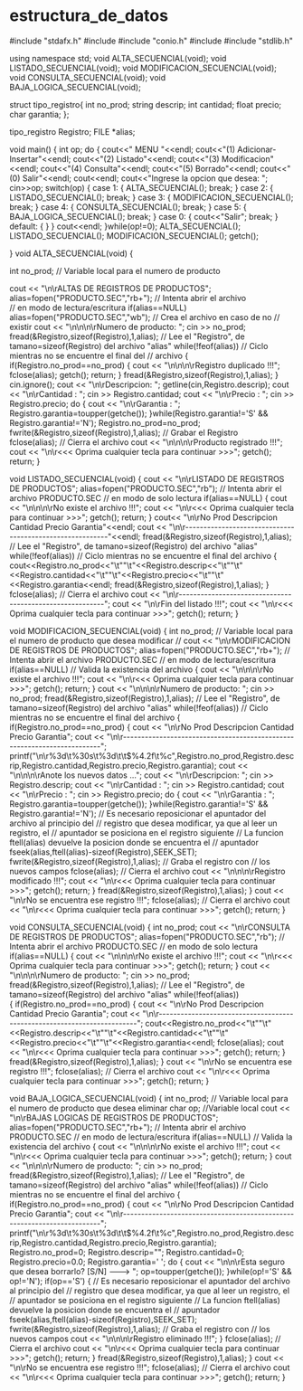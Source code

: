 # estructura_de_datos


#include "stdafx.h"
#include <iostream>
#include "conio.h"
#include <string>
#include "stdlib.h"

using namespace std;
void ALTA_SECUENCIAL(void);
void LISTADO_SECUENCIAL(void);
void MODIFICACION_SECUENCIAL(void); 
void CONSULTA_SECUENCIAL(void);
void BAJA_LOGICA_SECUENCIAL(void);

struct tipo_registro{
	int no_prod;
	string descrip;
	int cantidad;
	float precio;
	char garantia;
};

tipo_registro Registro;
FILE *alias;

void main()
{
	int op;
	do
	{
		cout<<"              MENU          "<<endl;
		cout<<"(1) Adicionar-Insertar"<<endl;
		cout<<"(2) Listado"<<endl;
		cout<<"(3) Modificacion"<<endl;
		cout<<"(4) Consulta"<<endl;
		cout<<"(5) Borrado"<<endl;
		cout<<"(0) Salir"<<endl;
		cout<<endl;
		cout<<"Ingrese la opcion que desea: ";
		cin>>op;
		switch(op)
		{
		case 1:
			{
				ALTA_SECUENCIAL();
				break;
			}
		case 2:
			{
				LISTADO_SECUENCIAL();
				break;
			}
		case 3:
			{
				MODIFICACION_SECUENCIAL();
				break;
			}
		case 4:
			{
				CONSULTA_SECUENCIAL();
				break;
			}
		case 5:
			{
				BAJA_LOGICA_SECUENCIAL();
				break;
			}
		case 0:
			{
				cout<<"Salir";
				break;
			}
		default:
			{
			}
		}
		cout<<endl;
	}while(op!=0);
	ALTA_SECUENCIAL();
	LISTADO_SECUENCIAL();
	MODIFICACION_SECUENCIAL();
	getch();

}
void ALTA_SECUENCIAL(void) 
{ 
	
  int no_prod;  // Variable local para el numero de producto 
 
  cout << "\n\rALTAS DE REGISTROS DE PRODUCTOS"; 
  alias=fopen("PRODUCTO.SEC","rb+"); // Intenta abrir el archivo  
                                     // en modo de lectura/escritura 
  if(alias==NULL) 
    alias=fopen("PRODUCTO.SEC","wb"); // Crea el archivo en caso de no 
                                      // existir 
  cout << "\n\n\n\rNumero de producto: "; cin >> no_prod; 
  fread(&Registro,sizeof(Registro),1,alias); 
  // Lee el "Registro", de tamano=sizeof(Registro) del archivo "alias" 
  while(!feof(alias)) // Ciclo mientras no se encuentre el final del 
                      // archivo 
  { 
    if(Registro.no_prod==no_prod) 
    { 
       cout << "\n\n\n\rRegistro duplicado !!!"; 
       fclose(alias); 
       getch(); 
       return; 
    } 
    fread(&Registro,sizeof(Registro),1,alias); 
  } 
  cin.ignore();
  cout << "\n\rDescripcion: "; getline(cin,Registro.descrip); 
  cout << "\n\rCantidad   : "; cin >> Registro.cantidad; 
  cout << "\n\rPrecio     : "; cin >> Registro.precio; 
  do 
  { 
    cout << "\n\rGarantia   : "; Registro.garantia=toupper(getche()); 
  }while(Registro.garantia!='S' && Registro.garantia!='N'); 
  Registro.no_prod=no_prod; 
  fwrite(&Registro,sizeof(Registro),1,alias); // Grabar el Registro  
  fclose(alias); // Cierra el archivo 
  cout << "\n\n\n\rProducto registrado !!!"; 
  cout << "\n\r<<< Oprima cualquier tecla para continuar >>>"; 
  getch(); 
  return; 
} 

void LISTADO_SECUENCIAL(void) 
{ 
  cout << "\n\rLISTADO DE REGISTROS DE PRODUCTOS"; 
  alias=fopen("PRODUCTO.SEC","rb"); // Intenta abrir el archivo PRODUCTO.SEC
                             // en modo de solo lectura 
  if(alias==NULL) 
  { 
    cout << "\n\n\n\rNo existe el archivo !!!"; 
    cout << "\n\r<<< Oprima cualquier tecla para continuar >>>"; 
    getch(); 
    return; 
  } 
  cout<< "\n\rNo Prod       Descripcion      Cantidad       Precio         Garantia"<<endl; 
  cout << "\n\r---------------------------------------------------------"<<endl; 
  fread(&Registro,sizeof(Registro),1,alias); 
     // Lee el "Registro", de tamano=sizeof(Registro) del archivo "alias"
  while(!feof(alias)) // Ciclo mientras no se encuentre el final del archivo 
  { 
cout<<Registro.no_prod<<"\t""\t"<<Registro.descrip<<"\t""\t"<<Registro.cantidad<<"\t""\t"<<Registro.precio<<"\t""\t"<<Registro.garantia<<endl; 
    fread(&Registro,sizeof(Registro),1,alias); 
  } 
  fclose(alias); // Cierra el archivo 
 cout << "\n\r---------------------------------------------------------"; 
  cout << "\n\rFin del listado !!!"; 
  cout << "\n\r<<< Oprima cualquier tecla para continuar >>>"; 
  getch(); 
  return; 
}

void MODIFICACION_SECUENCIAL(void) 
{ 
  int no_prod; // Variable local para el numero de producto que desea modificar //
  cout << "\n\rMODIFICACION DE REGISTROS DE PRODUCTOS"; 
  alias=fopen("PRODUCTO.SEC","rb+"); // Intenta abrir el archivo PRODUCTO.SEC 
                             // en modo de lectura/escritura 
  if(alias==NULL)  // Valida la existencia del archivo 
  { 
    cout << "\n\n\n\rNo existe el archivo !!!"; 
    cout << "\n\r<<< Oprima cualquier tecla para continuar >>>"; 
    getch(); 
    return; 
  } 
  cout << "\n\n\n\rNumero de producto: "; cin >> no_prod; 
  fread(&Registro,sizeof(Registro),1,alias); 
     // Lee el "Registro", de tamano=sizeof(Registro) del archivo "alias"
  while(!feof(alias)) // Ciclo mientras no se encuentre el final del archivo 
  { 
    if(Registro.no_prod==no_prod) 
    { 
      cout << "\n\rNo Prod                    Descripcion  Cantidad       Precio  Garantia"; 
      cout << "\n\r------------------------------------------------------------------------"; 
printf("\n\r%3d\t%30s\t%3d\t\t$%4.2f\t%c",Registro.no_prod,Registro.descrip,Registro.cantidad,Registro.precio,Registro.garantia); 
      cout << "\n\n\n\rAnote los nuevos datos ..."; 
      cout << "\n\rDescripcion: "; cin >> Registro.descrip; 
      cout << "\n\rCantidad   : "; cin >> Registro.cantidad; 
      cout << "\n\rPrecio     : "; cin >> Registro.precio; 
      do 
      { 
      cout << "\n\rGarantia   : "; Registro.garantia=toupper(getche()); 
      }while(Registro.garantia!='S' && Registro.garantia!='N'); 
      // Es necesario reposicionar el apuntador del archivo al principio del 
      // registro que desea modificar, ya que al leer un registro, el 
      // apuntador se posiciona en el registro siguiente 
      // La funcion ftell(alias) devuelve la posicion donde se encuentra el 
      // apuntador 
      fseek(alias,ftell(alias)-sizeof(Registro),SEEK_SET); 
      fwrite(&Registro,sizeof(Registro),1,alias);  // Graba el registro con 
                                       // los nuevos campos 
      fclose(alias);   // Cierra el archivo 
      cout << "\n\n\n\rRegistro modificado !!!"; 
      cout << "\n\r<<< Oprima cualquier tecla para continuar >>>"; 
      getch(); 
      return; 
    } 
    fread(&Registro,sizeof(Registro),1,alias); 
  } 
  cout << "\n\rNo se encuentra ese registro !!!"; 
  fclose(alias); // Cierra el archivo 
  cout << "\n\r<<< Oprima cualquier tecla para continuar >>>"; 
  getch(); 
  return; 
} 

void CONSULTA_SECUENCIAL(void) 
{ 
  int no_prod; 
  cout << "\n\rCONSULTA DE REGISTROS DE PRODUCTOS"; 
  alias=fopen("PRODUCTO.SEC","rb"); // Intenta abrir el archivo PRODUCTO.SEC 
                             // en modo de solo lectura 
  if(alias==NULL) 
  { 
    cout << "\n\n\n\rNo existe el archivo !!!"; 
    cout << "\n\r<<< Oprima cualquier tecla para continuar >>>"; 
    getch(); 
    return; 
  } 
  cout << "\n\n\n\rNumero de producto: "; cin >> no_prod; 
  fread(&Registro,sizeof(Registro),1,alias);   // Lee el "Registro", de tamano=sizeof(Registro) del archivo "alias" 
  while(!feof(alias))  
  { 
    if(Registro.no_prod==no_prod) 
    { 
      cout << "\n\rNo Prod                    Descripcion  Cantidad       Precio     Garantia"; 
      cout << "\n\r------------------------------------------------------------------------"; 
	cout<<Registro.no_prod<<"\t""\t"<<Registro.descrip<<"\t""\t"<<Registro.cantidad<<"\t""\t"<<Registro.precio<<"\t""\t"<<Registro.garantia<<endl; 
      fclose(alias); 
      cout << "\n\r<<< Oprima cualquier tecla para continuar >>>"; 
      getch(); 
      return; 
    } 
    fread(&Registro,sizeof(Registro),1,alias); 
  } 
  cout << "\n\rNo se encuentra ese registro !!!"; 
  fclose(alias); // Cierra el archivo 
  cout << "\n\r<<< Oprima cualquier tecla para continuar >>>"; 
  getch(); 
  return; 
}

void BAJA_LOGICA_SECUENCIAL(void) 
{ 
  int no_prod; // Variable local para el numero de producto que desea eliminar 
  char op; //Variable local 
  cout << "\n\rBAJAS LOGICAS DE REGISTROS DE PRODUCTOS"; 
  alias=fopen("PRODUCTO.SEC","rb+"); // Intenta abrir el archivo PRODUCTO.SEC 
                             // en modo de lectura/escritura 
  if(alias==NULL)  // Valida la existencia del archivo 
  { 
    cout << "\n\n\n\rNo existe el archivo !!!"; 
    cout << "\n\r<<< Oprima cualquier tecla para continuar >>>"; 
    getch(); 
    return; 
  } 
  cout << "\n\n\n\rNumero de producto: "; cin >> no_prod; 
  fread(&Registro,sizeof(Registro),1,alias); 
     // Lee el "Registro", de tamano=sizeof(Registro) del archivo "alias"
  while(!feof(alias)) // Ciclo mientras no se encuentre el final del archivo 
  { 
    if(Registro.no_prod==no_prod) 
    { 
      cout << "\n\rNo Prod                    Descripcion  Cantidad       Precio  Garantia"; 
      cout << "\n\r------------------------------------------------------------------------"; 
printf("\n\r%3d\t%30s\t%3d\t\t$%4.2f\t%c",Registro.no_prod,Registro.descrip,Registro.cantidad,Registro.precio,Registro.garantia); 
      Registro.no_prod=0; 
      Registro.descrip=""; 
      Registro.cantidad=0; 
      Registro.precio=0.0; 
      Registro.garantia=' '; 
      do { 
        cout << "\n\n\rEsta seguro que desea borrarlo? [S/N] ---> "; 
        op=toupper(getche()); 
      }while(op!='S' && op!='N'); 
      if(op=='S') 
		        { 
       // Es necesario reposicionar el apuntador del archivo al principio del 
       // registro que desea modificar, ya que al leer un registro, el 
       // apuntador se posiciona en el registro siguiente 
       // La funcion ftell(alias) devuelve la posicion donde se encuentra el 
       // apuntador 
            fseek(alias,ftell(alias)-sizeof(Registro),SEEK_SET);      
       fwrite(&Registro,sizeof(Registro),1,alias);  // Graba el registro con 
                                       // los nuevos campos 
       cout << "\n\n\n\rRegistro eliminado !!!"; 
      } 
      fclose(alias);   // Cierra el archivo 
      cout << "\n\r<<< Oprima cualquier tecla para continuar >>>"; 
      getch(); 
      return; 
    } 
    fread(&Registro,sizeof(Registro),1,alias); 
  } 
  cout << "\n\rNo se encuentra ese registro !!!"; 
  fclose(alias); // Cierra el archivo 
  cout << "\n\r<<< Oprima cualquier tecla para continuar >>>"; 
  getch(); 
  return; 
}
